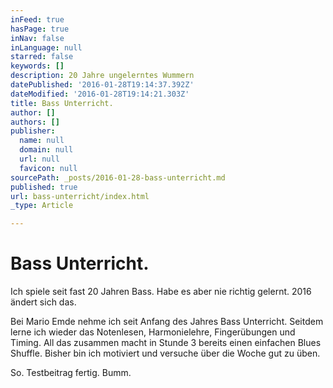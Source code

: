 ```yaml
---
inFeed: true
hasPage: true
inNav: false
inLanguage: null
starred: false
keywords: []
description: 20 Jahre ungelerntes Wummern
datePublished: '2016-01-28T19:14:37.392Z'
dateModified: '2016-01-28T19:14:21.303Z'
title: Bass Unterricht.
author: []
authors: []
publisher:
  name: null
  domain: null
  url: null
  favicon: null
sourcePath: _posts/2016-01-28-bass-unterricht.md
published: true
url: bass-unterricht/index.html
_type: Article

---
```

# Bass Unterricht.

Ich spiele seit fast 20 Jahren Bass. Habe es aber nie richtig gelernt. 2016 ändert sich das. 

Bei Mario Emde nehme ich seit Anfang des Jahres Bass Unterricht. Seitdem lerne ich wieder das Notenlesen, Harmonielehre, Fingerübungen und Timing. All das zusammen macht in Stunde 3 bereits einen einfachen Blues Shuffle. Bisher bin ich motiviert und versuche über die Woche gut zu üben. 

So. Testbeitrag fertig. Bumm.